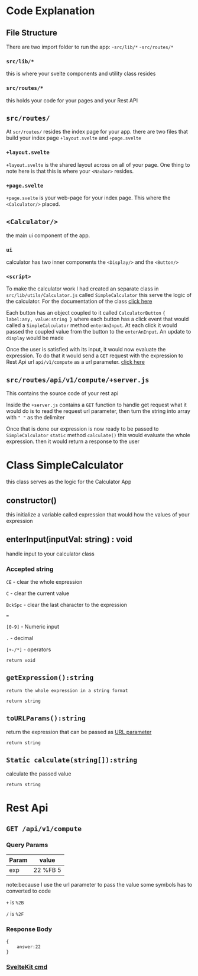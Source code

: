 # Code Explanation

## File Structure
There are two import folder to run the app:
-`src/lib/*`
-`src/routes/*`
### `src/lib/*`
this is where your svelte components and utility class resides

### `src/routes/*`
this holds your code for your pages and your Rest API

## `src/routes/`
At `scr/routes/` resides the index page for your app. there are two files that build your index page
`+layout.svelte` and `+page.svelte`

### `+layout.svelte`
`+layout.svelte` is the shared layout across on all of your page. One thing to note here is that
this is where your `<Navbar>` resides.

### `+page.svelte`
`+page.svelte` is your web-page for your index page. This where the `<Calculator/>` placed.

## `<Calculator/>`
the main ui component of the app.

### `ui`
calculator has two inner components the `<Display/>` and the `<Button/>`

### `<script>`
To make the calculator work I had created an separate class in `src/lib/utils/Calculator.js` called `SimpleCalculator` this serve the logic of the calculator. For the documentation of the class [click here](https://github.com/silverRnk/my-calculator-apppp#class-simplecalculator)

Each button has an object coupled to it called `CalculatorButton`
    ```
        {
            label:any,
            value:string
        }
    ```
where each button has a click event that would called a `SimpleCalculator` method `enterAnInput`. At each click
it would passed the coupled value from the button to the `enterAnInput`. An update to `display` would be made

Once the user is satisfied with its input, it would now evaluate the expression. To do that it would send a `GET` request with the expression to Rest Api url `api/v1/compute` as a url parameter. [click here](https://github.com/silverRnk/my-calculator-apppp#rest-api)

## `src/routes/api/v1/compute/+server.js`
This contains the source code of your rest api

Inside the `+server.js` contains a `GET` function to handle get request
what it would do is to read the request url parameter, then turn the string into array with `" "` as the delimiter
 
Once that is done our expression is now ready to be passed to `SimpleCalculator` `static` method `calculate()`
this would evaluate the whole expression. then it would return a response to the user

# Class SimpleCalculator
this class serves as the logic for the Calculator App

## constructor()
this initialize a variable called expression that would how the values of your expression

## enterInput(inputVal: string) : void
handle input to your calculator class
### Accepted string
`CE` - clear the whole expression

`C` - clear the current value

`BckSpc` - clear the last character to the expression

`=`

`[0-9]` - Numeric input

`.` - decimal

`[+-/*]` - operators

`return void`

## `getExpression():string`
    return the whole expression in a string format

`return string`

## `toURLParams():string`
return the expression that can be passed as [URL parameter](https://github.com/silverRnk/my-calculator-app#query-params)

`return string`

## `Static calculate(string[]):string`
calculate the passed value

`return string`

# Rest Api

## `GET /api/v1/compute`

### Query Params
| Param | value |
| ----- | ----- |
| exp   | 22 %FB 5 |

note:because I use the url parameter to pass the value some symbols has to converted to code 

 `+` is `%2B`

 `/` is `%2F`

### Response Body
```
{
    answer:22
}
```

### [SvelteKit cmd](docs/command.md)
